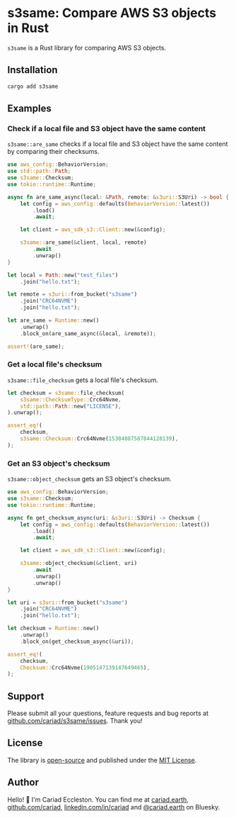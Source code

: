 # s3same: Compare AWS S3 objects in Rust

`s3same` is a Rust library for comparing AWS S3 objects.

## Installation

```bash
cargo add s3same
```

## Examples

### Check if a local file and S3 object have the same content

`s3same::are_same` checks if a local file and S3 object have the same content by comparing their checksums.

```rust
use aws_config::BehaviorVersion;
use std::path::Path;
use s3same::Checksum;
use tokio::runtime::Runtime;

async fn are_same_async(local: &Path, remote: &s3uri::S3Uri) -> bool {
    let config = aws_config::defaults(BehaviorVersion::latest())
        .load()
        .await;

    let client = aws_sdk_s3::Client::new(&config);

    s3same::are_same(&client, local, remote)
        .await
        .unwrap()
}

let local = Path::new("test_files")
    .join("hello.txt");

let remote = s3uri::from_bucket("s3same")
    .join("CRC64NVME")
    .join("hello.txt");

let are_same = Runtime::new()
    .unwrap()
    .block_on(are_same_async(&local, &remote));

assert!(are_same);
```

### Get a local file's checksum

`s3same::file_checksum` gets a local file's checksum.

```rust
let checksum = s3same::file_checksum(
    s3same::ChecksumType::Crc64Nvme,
    std::path::Path::new("LICENSE"),
).unwrap();

assert_eq!(
    checksum,
    s3same::Checksum::Crc64Nvme(15304087587844128139),
);
```

### Get an S3 object's checksum

`s3same::object_checksum` gets an S3 object's checksum.

```rust
use aws_config::BehaviorVersion;
use s3same::Checksum;
use tokio::runtime::Runtime;

async fn get_checksum_async(uri: &s3uri::S3Uri) -> Checksum {
    let config = aws_config::defaults(BehaviorVersion::latest())
        .load()
        .await;

    let client = aws_sdk_s3::Client::new(&config);

    s3same::object_checksum(&client, uri)
        .await
        .unwrap()
        .unwrap()
}

let uri = s3uri::from_bucket("s3same")
    .join("CRC64NVME")
    .join("hello.txt");

let checksum = Runtime::new()
    .unwrap()
    .block_on(get_checksum_async(&uri));

assert_eq!(
    checksum,
    Checksum::Crc64Nvme(1905147139147649465),
);
```

## Support

Please submit all your questions, feature requests and bug reports at [github.com/cariad/s3same/issues](https://github.com/cariad/s3same/issues). Thank you!

## License

The library is [open-source](https://github.com/cariad/s3same) and published under the [MIT License](https://github.com/cariad/s3same/blob/main/LICENSE).

## Author

Hello! 👋 I'm Cariad Eccleston. You can find me at [cariad.earth](https://www.cariad.earth), [github.com/cariad](https://github.com/cariad), [linkedin.com/in/cariad](https://linkedin.com/in/cariad) and [@cariad.earth](https://bsky.app/profile/cariad.earth) on Bluesky.
